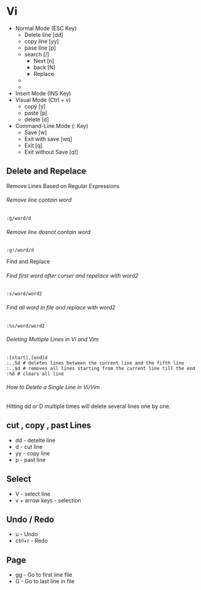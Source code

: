 
# Vi 
- Normal Mode (ESC Key)
   * Delete line    [dd]
   * copy   line    [yy]
   * pase   line    [p]
   * search [/]
      + Next  [n]
      + back  [N]
      + Replace
   * 
   * 
- Insert Mode (INS Key)
- Visual Mode (Ctrl + v)
   * copy     [y]
   * paste    [p]
   * delete   [d]
- Command-Line Mode  (: Key)
   * Save              [w] 
   * Exit with save    [wq] 
   * Exit              [q] 
   * Exit without Save [q!] 






## Delete and Repelace
Remove Lines Based on Regular Expressions 
###### Remove line contain word
```
:g/word/d
```
###### Remove line dosnot contain word
```
:g!/word/d
```
Find and Replace
###### Find first word after curser and repelace with word2
```
:s/word/word2
```
###### Find all word in file and replace with word2
```
:%s/word/word2
```


######  Deleting Multiple Lines in Vi and Vim 

```
:[start],[end]d
:.,5d # deletes lines between the current line and the fifth line
:.,$d # removes all lines starting from the current line till the end
:%d # clears all line
```
######  How to Delete a Single Line in Vi/Vim 
Hitting dd or D multiple times will delete several lines one by one.

## cut , copy , past Lines

* dd - detelte line
* d  - cut line
* yy - copy line
* p  - past line

## Select
 * V - select line
 * v + arrow keys - selection
   
## Undo / Redo 
* u  - Undo
* ctrl+r - Redo

## Page 
* gg - Go to first line file
* G  - Go to last line in file

